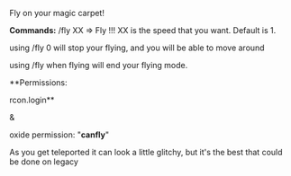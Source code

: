 Fly on your magic carpet!



**Commands:**
/fly XX => Fly !!! XX is the speed that you want. Default is 1.

using /fly 0 will stop your flying, and you will be able to move around

using /fly when flying will end your flying mode.

**Permissions:

rcon.login**

&

oxide permission: "**canfly**"


As you get teleported it can look a little glitchy, but it's the best that could be done on legacy